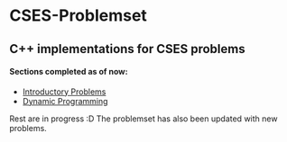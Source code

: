 # CSES-Problemset
## C++ implementations for CSES problems    
#### Sections completed as of now:
* [Introductory Problems](https://github.com/007vedant/CSES-Problemset/tree/master/Introductory%20Problems)
* [Dynamic Programming](https://github.com/007vedant/CSES-Problemset/tree/master/Dynamic%20Programming)

Rest are in progress :D
The problemset has also been updated with new problems.
